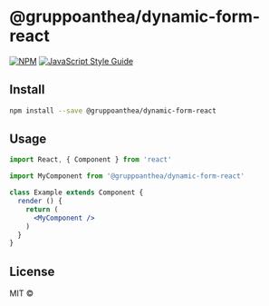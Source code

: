 # @gruppoanthea/dynamic-form-react

> 

[![NPM](https://img.shields.io/npm/v/@gruppoanthea/dynamic-form-react.svg)](https://www.npmjs.com/package/@gruppoanthea/dynamic-form-react) [![JavaScript Style Guide](https://img.shields.io/badge/code_style-standard-brightgreen.svg)](https://standardjs.com)

## Install

```bash
npm install --save @gruppoanthea/dynamic-form-react
```

## Usage

```jsx
import React, { Component } from 'react'

import MyComponent from '@gruppoanthea/dynamic-form-react'

class Example extends Component {
  render () {
    return (
      <MyComponent />
    )
  }
}
```

## License

MIT © [](https://github.com/)
